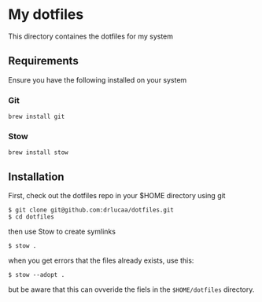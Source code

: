 # My dotfiles

This directory containes the dotfiles for my system

## Requirements

Ensure you have the following installed on your system

### Git

```
brew install git
```

### Stow
```
brew install stow
```

## Installation

First, check out the dotfiles repo in your $HOME directory using git

```
$ git clone git@github.com:drlucaa/dotfiles.git
$ cd dotfiles
```

then use Stow to create symlinks

```
$ stow .
```

when you get errors that the files already exists, use this:

```
$ stow --adopt .
```

but be aware that this can ovveride the fiels in the `$HOME/dotfiles` directory.
